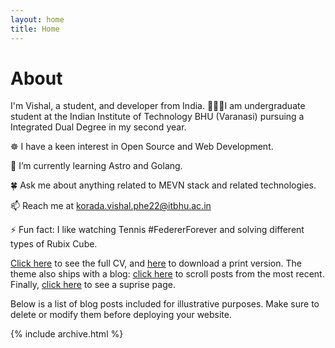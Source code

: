 ```yaml
---
layout: home
title: Home
---
```


# About

I'm Vishal, a student, and developer from India.
🧑🏻‍🎓I am undergraduate student at the Indian Institute of Technology BHU (Varanasi) pursuing a Integrated Dual Degree in my second year.

☸️ I have a keen interest in Open Source and Web Development.

🔭 I’m currently learning Astro and Golang.

🍀 Ask me about anything related to MEVN stack and related technologies.

📫 Reach me at korada.vishal.phe22@itbhu.ac.in

⚡ Fun fact: I like watching Tennis #FedererForever and solving different types of Rubix Cube.

[Click here](/Vishal91-4-Portfolio/) to see the full CV, and [here](/cv.pdf) to download a print version. The theme also ships with a blog: [click here](/posts) to scroll posts from the most recent. Finally, [click here](/404) to see a suprise page.

Below is a list of blog posts included for illustrative purposes. Make sure to delete or modify them before deploying your website.

{% include archive.html %}
